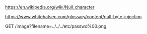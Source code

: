https://en.wikipedia.org/wiki/Null_character

https://www.whitehatsec.com/glossary/content/null-byte-injection

GET /image?filename=../../../etc/passwd%00.png 